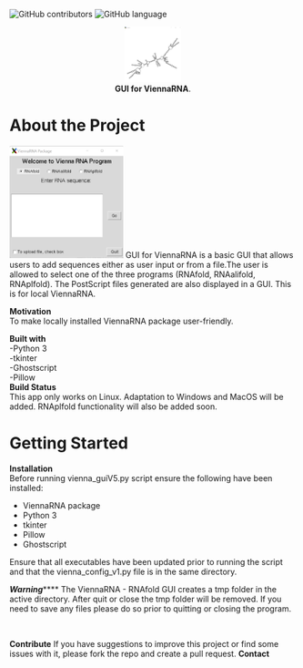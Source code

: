 ![GitHub contributors](https://img.shields.io/github/contributors/kariBifs/capston?color=color)
![GitHub language](https://img.shields.io/badge/language-Python-red)
<p align="center">
 <img src = "imagesread/viennaout.png" width =100>
 <br>
  <strong>GUI for ViennaRNA</strong>.</p>

# **About the Project**

<img src = "imagesread/Screenshot 2022-03-12 143326.png" width =200>
GUI for ViennaRNA is a
basic GUI that allows users to add sequences either as 
user input or from a file.The user is allowed to select one of the three programs (RNAfold, RNAalifold, RNAplfold).
The PostScript files generated are also displayed in a GUI. 
This is for local ViennaRNA.


**Motivation**
<br>
To make locally installed ViennaRNA package user-friendly.
<br>

**Built with**
<br>
-Python 3
<br>
-tkinter
<br>
-Ghostscript
<br>
-Pillow
<br>
**Build Status**
<br>
This app only works on Linux. Adaptation to Windows and MacOS will be added. RNAplfold functionality will also be added soon.
<br>
# **Getting Started**



**Installation**
<br>
Before running vienna_guiV5.py script ensure the 
following have been installed:

- ViennaRNA package
- Python 3
- tkinter
- Pillow
- Ghostscript

Ensure that all executables have been updated prior to
running the script and that the vienna_config_v1.py file
is in the same directory.

***********************Warning***************************
The ViennaRNA - RNAfold GUI creates a tmp folder in the
active directory. After quit or close the tmp folder will be 
removed. If you need to save any files please do so prior
to quitting or closing the program.
<!--how to use?-->
<br>

**Contribute**
If you have suggestions to improve this project or find some issues with it, please fork the repo and create a pull request.
**Contact**
